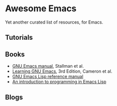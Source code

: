 # Awesome Emacs

Yet another curated list of resources, for Emacs.

## Tutorials

## Books
- [GNU Emacs manual](http://www.gnu.org/software/emacs/manual/), Stallman et
  al.
- [Learning GNU Emacs](http://shop.oreilly.com/product/9780596006488.do), 3rd
  Edition, Cameron et al.
- [GNU Emacs Lisp reference manual](http://www.gnu.org/software/emacs/manual/elisp.html)
- [An introduction to programming in Emacs Lisp](http://www.gnu.org/software/emacs/manual/eintr.html)

## Blogs


